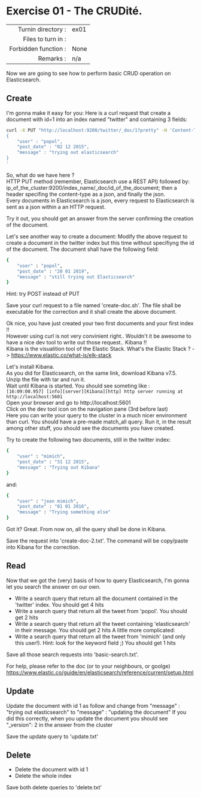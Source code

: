 # Exercise 01 - The CRUDité.

|                         |                    |
| -----------------------:| ------------------ |
|   Turnin directory :    |  ex01              |
|   Files to turn in :    |   |
|   Forbidden function :  |  None              |
|   Remarks :             |  n/a               |

Now we are going to see how to perform basic CRUD operation on Elasticsearch.

## Create

I'm gonna make it easy for you: Here is a curl request that create a document with id=1 into an index named "twitter" and containing 3 fields:

```bash
curl -X PUT "http://localhost:9200/twitter/_doc/1?pretty" -H 'Content-Type: application/json' -d'
{
    "user" : "popol",
    "post_date" : "02 12 2015",
    "message" : "trying out elasticsearch"
}
'
```
So, what do we have here ?  
HTTP PUT method (remember, Elasticsearch use a REST API) followed by: ip_of_the_cluster:9200/index_name/_doc/id_of_the_document; then a header specifing the content-type as a json, and finally the json.  
Every documents in Elasticsearch is a json, every request to Elasticsearch is sent as a json within a an HTTP request.  

Try it out, you should get an answer from the server confirming the creation of the document.  

Let's see another way to create a document: Modify the above request to create a document in the twitter index but this time without specifiyng the id of the document. The document shall have the following field:
```bash
{
    "user" : "popol",
    "post_date" : "20 01 2019",
    "message" : "still trying out Elasticsearch"
}
```
Hint: try POST instead of PUT

Save your curl request to a file named 'create-doc.sh'. The file shall be executable for the correction and it shall create the above document.

Ok nice, you have just created your two first documents and your first index !!  
However using curl is not very convinient right.. Wouldn't it be awesome to have a nice dev tool to write out those request.. Kibana !!   
Kibana is the visualition tool of the Elastic Stack. What's the Elastic Stack ? -> <href src="https://www.elastic.co/what-is/elk-stack"><u><font color="blue">https://www.elastic.co/what-is/elk-stack</font></u></href>  

Let's install Kibana.  
As you did for Elasticsearch, on the same link, download Kibana v7.5.  
Unzip the file with tar and run it.  
Wait until Kibana is started. You should see someting like :  
`[16:09:00.957] [info][server][Kibana][http] http server running at http://localhost:5601`  
Open your browser and go to http://localhost:5601  
Click on the dev tool icon on the navigation pane (3rd before last)  
Here you can write your query to the cluster in a much nicer environment than curl. You should have a pre-made match_all query. Run it, in the result among other stuff, you should see the documents you have created.  

Try to create the following two documents, still in the twitter index:
```bash
{
    "user" : "mimich",
    "post_date" : "31 12 2015",
    "message" : "Trying out Kibana"
}
```
and:
```bash
{
    "user" : "jean mimich",
    "post_date" : "01 01 2016",
    "message" : "Trying something else"
}
```

Got it? Great. From now on, all the query shall be done in Kibana.

Save the request into 'create-doc-2.txt'. The command will be copy/paste into Kibana for the correction.

## Read

Now that we got the (very) basis of how to query Elasticsearch, I'm gonna let you search the answer on our own.

- Write a search query that return all the document contained in the 'twitter' index. 
You should get 4 hits
- Write a search query that return all the tweet from 'popol'.
You should get 2 hits
- Write a search query that return all the tweet containing 'elasticsearch' in their message.
You should get 2 hits
A little more complicated:
- Write a search query that return all the tweet from 'mimich' (and only this user!). Hint: look for the keyword field ;)
You should get 1 hits

Save all those search requests into 'basic-search.txt'.

For help, please refer to the doc (or to your neighbours, or goolge) <href src="https://www.elastic.co/guide/en/elasticsearch/reference/current/setup.html"><u><font color="blue">https://www.elastic.co/guide/en/elasticsearch/reference/current/setup.html</font></u></href>

## Update

Update the document with id 1 as follow and change from "message" : "trying out elasticsearch" to "message" : "updating the document"
If you did this correctly, when you update the document you should see "\_version": 2 in the answer from the cluster

Save the update query to 'update.txt'

## Delete

- Delete the document with id 1
- Delete the whole index

Save both delete queries to 'delete.txt'
